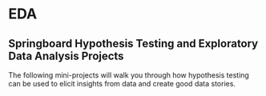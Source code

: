 # EDA
## Springboard Hypothesis Testing and Exploratory Data Analysis Projects  
The following mini-projects will walk you through how hypothesis testing can be used to elicit insights from data and create good data stories.
